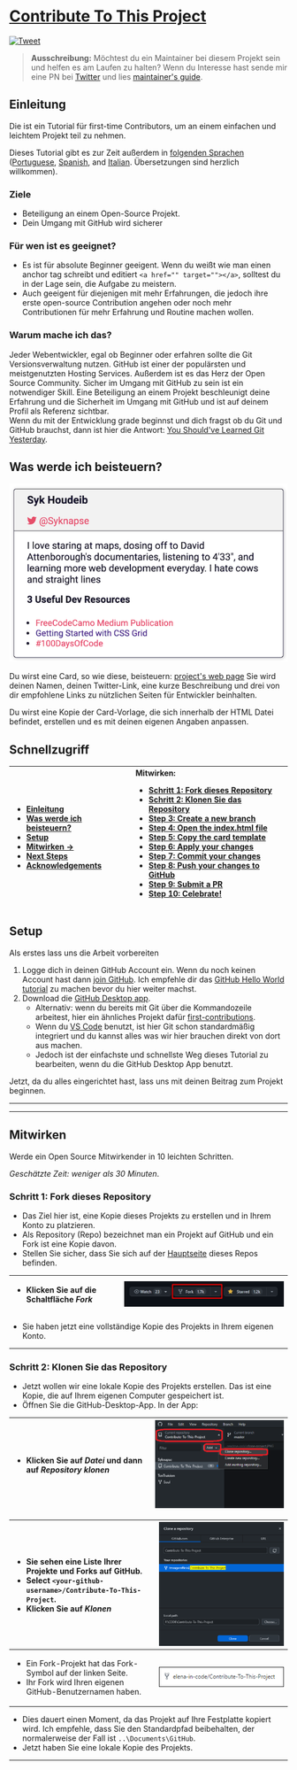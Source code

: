 # [Contribute To This Project](https://syknapse.github.io/Contribute-To-This-Project/)

[![Tweet](https://img.shields.io/twitter/url/http/shields.io.svg?style=social)](https://twitter.com/intent/tweet?text=Contribute%20To%20This%20Project.%20An%20easy%20project%20for%20first-time%20contributors,%20with%20a%20full%20tutorial.%20By%20@Syknapse&url=https://github.com/Syknapse/Contribute-To-This-Project&hashtags=100DaysofCode 'Tweet this project')

> **Ausschreibung:** Möchtest du ein Maintainer bei diesem Projekt sein und helfen es am Laufen zu halten? Wenn du Interesse hast sende mir eine PN bei [Twitter](https://twitter.com/Syknapse) und lies [maintainer's guide](maintainer_guide.md).

## Einleitung

Die ist ein Tutorial für first-time Contributors, um an einem einfachen und leichtem Projekt teil zu nehmen. 

Dieses Tutorial gibt es zur Zeit außerdem in 
[folgenden Sprachen](https://github.com/Syknapse/Contribute-To-This-Project/tree/master/translations) ([Portuguese](https://github.com/Syknapse/Contribute-To-This-Project/blob/master/translations/PORTUGUESE.md), [Spanish](https://github.com/Syknapse/Contribute-To-This-Project/blob/master/translations/SPANISH.md), and [Italian](https://github.com/Syknapse/Contribute-To-This-Project/blob/master/translations/ITALIAN.md). Übersetzungen sind herzlich willkommen).

### Ziele
- Beteiligung an einem Open-Source Projekt.
- Dein Umgang mit GitHub wird sicherer

### Für wen ist es geeignet?
- Es ist für absolute Beginner geeigent. Wenn du weißt wie man einen anchor tag schreibt und editiert `<a href="" target=""></a>`, solltest du in der Lage sein, die Aufgabe zu meistern.
- Auch geeigent für diejenigen mit mehr Erfahrungen, die jedoch ihre erste open-source Contribution angehen oder noch mehr Contributionen für mehr Erfahrung und Routine machen wollen. 

### Warum mache ich das?
Jeder Webentwickler, egal ob Beginner oder erfahren sollte die Git Versionsverwaltung nutzen. GitHub ist einer der populärsten und meistgenutzten Hosting Services. Außerdem ist es das Herz der Open Source Community. Sicher im Umgang mit GitHub zu sein ist ein notwendiger Skill. Eine Beteiligung an einem Projekt beschleunigt deine Erfahrung und die Sicherheit im Umgang mit GitHub und ist auf deinem Profil als Referenz sichtbar.<br>
Wenn du mit der Entwicklung grade beginnst und dich fragst ob du Git und GitHub brauchst, dann ist hier die Antwort: [You Should've Learned Git Yesterday](https://codeburst.io/number-one-piece-of-advice-for-new-developers-ddd08abc8bfa 'New Developer? You should’ve learned Git yesterday. by Brandon Morelli, creator of CodeBurst.io').

## Was werde ich beisteuern?

![Contributor Card](readme-only/card.PNG 'Contributor Card')

Du wirst eine Card, so wie diese, beisteuern: [project's web page](https://syknapse.github.io/Contribute-To-This-Project/ 'https://syknapse.github.io/Contribute-To-This-Project')
Sie wird deinen Namen, deinen Twitter-Link, eine kurze Beschreibung und drei von dir empfohlene Links zu nützlichen Seiten für Entwickler beinhalten.

Du wirst eine Kopie der Card-Vorlage, die sich innerhalb der HTML Datei befindet, erstellen und es mit deinen eigenen Angaben anpassen.

## Schnellzugriff
| <ul><li>[Einleitung](#einleitung)</li><li>[Was werde ich beisteuern?](#was-werde-ich-beisteuern?)</li><li>[Setup](#setup)</li><li>[Mitwirken &rightarrow;](#mitwirken)</li><li>[Next Steps](#next-steps)</li><li>[Acknowledgements](#acknowledgements)</li></ul> | Mitwirken: <ul><li>[Schritt 1: Fork dieses Repository](#schritt-1-fork-dieses-repository)</li><li>[Schritt 2: Klonen Sie das Repository](#schritt-2-klonen-sie-das-repository)</li><li>[Step 3: Create a new branch](#step-3-create-a-new-branch)</li><li>[Step 4: Open the index.html file](#step-4-open-the-indexhtml-file)</li><li>[Step 5: Copy the card template](#step-5-copy-the-card-template)</li><li>[Step 6: Apply your changes](#step-6-apply-your-changes)</li><li>[Step 7: Commit your changes](#step-7-commit-your-changes)</li><li>[Step 8: Push your changes to GitHub](#step-8-push-your-changes-to-github)</li><li>[Step 9: Submit a PR](#step-9-submit-a-pr)</li><li>[Step 10: Celebrate!](#step-10-celebrate)</li></ul> |
| :------------------------------------------------------------------------------------------------------------------------------------------------------------------------------------------------------------------------------------------------------------------------------ | :------------------------------------------------------------------------------------------------------------------------------------------------------------------------------------------------------------------------------------------------------------------------------------------------------------------------------------------------------------------------------------------------------------------------------------------------------------------------------------------------------------------------------------------------------------------------------------------------------------------------------------------------------------------------------------------------------------------ |


## Setup

Als erstes lass uns die Arbeit vorbereiten

1. Logge dich in deinen GitHub Account ein. Wenn du noch keinen Account hast dann [join GitHub](https://github.com/join). Ich empfehle dir das [GitHub Hello World tutorial](https://guides.github.com/activities/hello-world/) zu machen bevor du hier weiter machst. 
2. Download die [GitHub Desktop app](https://desktop.github.com/).
    - Alternativ: wenn du bereits mit Git über die Kommandozeile arbeitest, hier ein ähnliches Projekt dafür [first-contributions](https://github.com/Syknapse/first-contributions).
    - Wenn du [VS Code](https://code.visualstudio.com/ 'Visual Studio Code website') benutzt, ist hier Git schon standardmäßig integriert und du kannst alles was wir hier brauchen direkt von dort aus machen.
    - Jedoch ist der einfachste und schnellste Weg dieses Tutorial zu bearbeiten, wenn du die GitHub Desktop App benutzt.

Jetzt, da du alles eingerichtet hast, lass uns mit deinen Beitrag zum Projekt beginnen.

---

---

## Mitwirken

Werde ein Open Source Mitwirkender in 10 leichten Schritten.

_Geschätzte Zeit: weniger als 30 Minuten_.

### Schritt 1: Fork dieses Repository

- Das Ziel hier ist, eine Kopie dieses Projekts zu erstellen und in Ihrem Konto zu platzieren.
- Als Repository (Repo) bezeichnet man ein Projekt auf GitHub und ein Fork ist eine Kopie davon.
- Stellen Sie sicher, dass Sie sich auf der [Hauptseite](https://github.com/Syknapse/Contribute-To-This-Project 'https://github.com/Syknapse/Contribute-To-This-Project') dieses Repos befinden.

| <ul><li>Klicken Sie auf die Schaltfläche _Fork_</li></ul> | ![Fork](readme-only/fork.PNG "click on 'Fork'") |
| :------------------------------------------- | ----------------------------------------------: |

- Sie haben jetzt eine vollständige Kopie des Projekts in Ihrem eigenen Konto.

---

### Schritt 2: Klonen Sie das Repository

- Jetzt wollen wir eine lokale Kopie des Projekts erstellen. Das ist eine Kopie, die auf Ihrem eigenen Computer gespeichert ist.
- Öffnen Sie die GitHub-Desktop-App. In der App:

| <ul><li>Klicken Sie auf _Datei_ und dann auf _Repository klonen_</li></ul> | ![Clone](readme-only/clone.PNG 'click clone repository') |
| :-------------------------------------------------------- | -------------------------------------------------------: |


| <ul><li>Sie sehen eine Liste Ihrer Projekte und Forks auf GitHub.</li><li>Select `<your-github-username>/Contribute-To-This-Project`.</li><li>Klicken Sie auf _Klonen_</li></ul> | ![Clone project](readme-only/clone-project.PNG 'click on <your-github-username>/Contribute-To-This-Project') |
| :-------------------------------------------------------------------------------------------------------------------------------------------------------------------- | :----------------------------------------------------------------------------------------------------------: |
| <ul><li>Ein Fork-Projekt hat das Fork-Symbol auf der linken Seite.</li><li>Ihr Fork wird Ihren eigenen GitHub-Benutzernamen haben.</li></ul>                                      |    ![your fork](readme-only/clone-your-fork.PNG 'your fork will look like this, with your own user name')    |

- Dies dauert einen Moment, da das Projekt auf Ihre Festplatte kopiert wird. Ich empfehle, dass Sie den Standardpfad beibehalten, der normalerweise der Fall ist `..\Documents\GitHub`.
- Jetzt haben Sie eine lokale Kopie des Projekts.

---
